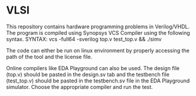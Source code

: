 # VLSI
This repository contains hardware programming problems in Verilog/VHDL. The program is compiled using Synopsys VCS Compiler using the following syntax.
SYNTAX:
vcs -full64 -sverilog top.v test_top.v && ./simv

The code can either be run on linux environment by properly accessing the path of the tool and the license file.

Online compilers like EDA Playground can also be used. The design file (top.v) should be pasted in the design.sv tab and the testbench file (test_top.v) should be pasted in the testbench.sv file in the EDA Playground simulator. Choose the appropriate compiler and run the test.
